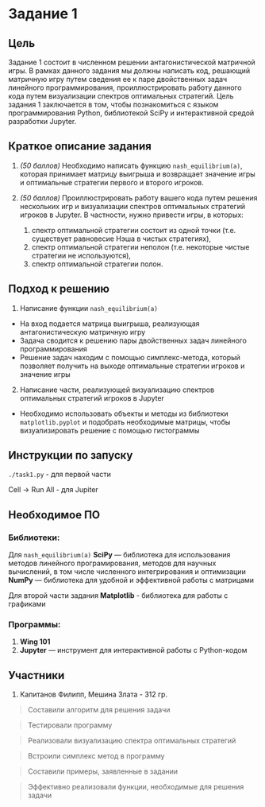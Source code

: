 # Задание 1

## Цель

Задание 1 состоит в численном решении антагонистической матричной игры. В рамках данного задания мы должны
написать код, решающий матричную игру путем сведения ее к паре двойственных задач линейного программирования,
проиллюстрировать работу данного кода путем визуализации спектров оптимальных стратегий.
Цель задания 1 заключается в том, чтобы познакомиться с языком программирования Python, библиотекой SciPy и интерактивной средой разработки Jupyter.

## Краткое описание задания

1) *(50 баллов)* Необходимо написать функцию ```nash_equilibrium(a)```, которая принимает матрицу выигрыша и возвращает значение игры и оптимальные стратегии первого и второго игроков.

2) *(50 баллов)* Проиллюстрировать работу вашего кода путем решения нескольких игр и визуализации спектров оптимальных стратегий игроков в Jupyter. В частности, нужно привести игры, в которых:
    1) спектр оптимальной стратегии состоит из одной точки (т.е. существует равновесие Нэша в чистых стратегиях),
    2) спектр оптимальной стратегии неполон (т.е. некоторые чистые стратегии не используются),
    3) спектр оптимальной стратегии полон.

## Подход к решению

1. Написание функции ```nash_equilibrium(a)```
* На вход подается матрица выигрыша, реализующая антагонистическую матричную игру
* Задача сводится к решению пары двойственных задач линейного программирования
* Решение задач находим с помощью симплекс-метода, который позволяет получить на выходе оптимальные стратегии игроков и значение игры

2. Написание части, реализующей визуализацию спектров оптимальных стратегий игроков в Jupyter
* Необходимо использовать объекты и методы из библиотеки ```matplotlib.pyplot``` и подобрать необходимые матрицы, чтобы визуализировать решение с помощью гистограммы


## Инструкции по запуску

```./task1.py``` - для первой части

Cell -> Run All  - для Jupiter

## Необходимое ПО

### Библиотеки:

Для ```nash_equilibrium(a)```
 **SciPy** — библиотека для использования методов линейного програмирования, методов для научных вычислений, в том числе численного интегрирования и оптимизации
 **NumPy** — библиотека для удобной и эффективной работы с матрицами

Для второй части задания
**Matplotlib** - библиотека для работы с графиками

### Программы:

1) **Wing 101**
2) **Jupyter** — инструмент для интерактивной работы с Python-кодом

## Участники

1) Капитанов Филипп, Мешина Злата - 312 гр.
> Составили алгоритм для решения задачи

> Тестировали программу

> Реализовали визуализацию спектра оптимальных стратегий

> Встроили симплекс метод в программу

> Составили примеры, заявленные в задании

> Эффективно реализовали функции, необходимые для решения задачи
